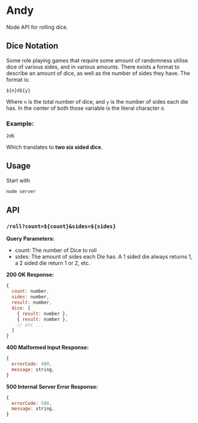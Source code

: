 # Andy
Node API for rolling dice.

## Dice Notation
Some role playing games that require some amount of randomness utilise dice of various sides, and in various amounts. There exists a format to describe an amount of dice, as well as the number of sides they have. The format is:

```
${n}d${y}
```
Where `n` is the total number of dice, and `y` is the number of sides each die has. In the center of both those variable is the literal character `d`.

### Example:
```
2d6
```
Which translates to **two six sided dice**.

## Usage
Start with
```bash
node server
```

## API
### `/roll?count=${count}&sides=${sides}`
**Query Parameters:**
 - count: The number of Dice to roll
 - sides: The amount of sides each Die has. A 1 sided die always returns 1, a 2 sided die return 1 or 2, etc.

**200 OK Response:**
```js
{
  count: number,
  sides: number,
  result: number,
  dice: [
    { result: number },
    { result: number },
    // etc ...
  ]
}
```
**400 Malformed Input Response:**
```js
{
  errorCode: 400,
  message: string,
}
```
**500 Internal Server Error Response:**
```js
{
  errorCode: 500,
  message: string,
}
```
